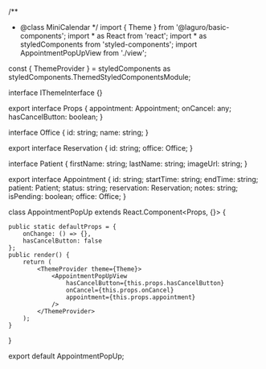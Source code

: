 /**
 * @class MiniCalendar
 */
import { Theme } from '@laguro/basic-components';
import * as React from 'react';
import * as styledComponents from 'styled-components';
import AppointmentPopUpView from './view';

const { ThemeProvider } = styledComponents as styledComponents.ThemedStyledComponentsModule<IThemeInterface>;

interface IThemeInterface {}

export interface Props {
    appointment: Appointment;
    onCancel: any;
    hasCancelButton: boolean;
}

interface Office {
    id: string;
    name: string;
}

export interface Reservation {
    id: string;
    office: Office;
}

interface Patient {
    firstName: string;
    lastName: string;
    imageUrl: string;
}

export interface Appointment {
    id: string;
    startTime: string;
    endTime: string;
    patient: Patient;
    status: string;
    reservation: Reservation;
    notes: string;
    isPending: boolean;
    office: Office;
}

class AppointmentPopUp extends React.Component<Props, {}> {

    public static defaultProps = {
        onChange: () => {},
        hasCancelButton: false
    };
    public render() {
        return (
            <ThemeProvider theme={Theme}>
                <AppointmentPopUpView
                    hasCancelButton={this.props.hasCancelButton}
                    onCancel={this.props.onCancel}
                    appointment={this.props.appointment}
                />
            </ThemeProvider>
        );
    }
}

export default AppointmentPopUp;
